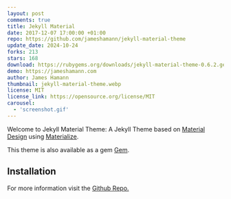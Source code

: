```yaml
---
layout: post
comments: true
title: Jekyll Material
date: 2017-12-07 17:00:00 +01:00
repo: https://github.com/jameshamann/jekyll-material-theme
update_date: 2024-10-24
forks: 213
stars: 168
download: https://rubygems.org/downloads/jekyll-material-theme-0.6.2.gem
demo: https://jameshamann.com
author: James Hamann
thumbnail: jekyll-material-theme.webp
license: MIT
license_link: https://opensource.org/license/MIT
carousel:
  - 'screenshot.gif'
---
```


Welcome to Jekyll Material Theme: A Jekyll Theme based on [Material Design](https://material.io/) using [Materialize](https://materializecss.com/).

This theme is also available as a gem [Gem](https://rubygems.org/gems/jekyll-material-theme).

## Installation

For more information visit the [Github Repo.](https://github.com/jameshamann/jekyll-material-theme)
